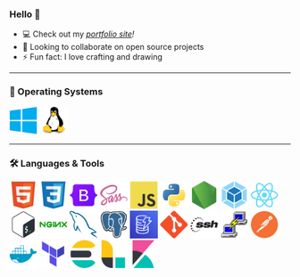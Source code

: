 ### Hello 👋

- 💻 Check out my _[portfolio site](https://puybr.github.io/chloeurisohn)!_
- 👯 Looking to collaborate on open source projects
- ⚡ Fun fact: I love crafting and drawing

***

### 💾 Operating Systems

<div float="left">
  <img src="https://raw.githubusercontent.com/devicons/devicon/master/icons/windows8/windows8-original.svg" alt="Windows" width="50" />
  <img src="https://raw.githubusercontent.com/devicons/devicon/master/icons/linux/linux-original.svg" alt="Linux" width="50" />
</div>

***

### 🛠 Languages & Tools

<div float="left">
  <img src="https://raw.githubusercontent.com/devicons/devicon/master/icons/html5/html5-original.svg" alt="HTML" width="50" />
  <img src="https://raw.githubusercontent.com/devicons/devicon/master/icons/css3/css3-original.svg" alt="CSS" width="50" />
  <img src="https://raw.githubusercontent.com/devicons/devicon/master/icons/bootstrap/bootstrap-original.svg" alt="Bootstrap" width="50" />
  <img src="https://raw.githubusercontent.com/devicons/devicon/master/icons/sass/sass-original.svg" alt="SASS" width="50" />
  <img src="https://raw.githubusercontent.com/devicons/devicon/master/icons/javascript/javascript-original.svg" alt="JavaScript" width="50" />
  <img src="https://raw.githubusercontent.com/devicons/devicon/master/icons/python/python-original.svg" alt="Python" width="50" />
  <img src="https://raw.githubusercontent.com/devicons/devicon/master/icons/nodejs/nodejs-original.svg" alt="NodeJS" width="50" />
  <img src="https://raw.githubusercontent.com/devicons/devicon/master/icons/webpack/webpack-original.svg" alt="Webpack" width="50" />
  <img src="https://raw.githubusercontent.com/devicons/devicon/master/icons/react/react-original.svg" alt="React" width="50" />
  <img src="https://raw.githubusercontent.com/devicons/devicon/master/icons/bash/bash-original.svg" alt="Bash" width="50" />
  <img src="https://raw.githubusercontent.com/devicons/devicon/master/icons/nginx/nginx-original.svg" alt="Nginx" width="50" />
  <img src="https://raw.githubusercontent.com/devicons/devicon/master/icons/mysql/mysql-original.svg" alt="MySQL" width="50" />
  <img src="https://raw.githubusercontent.com/devicons/devicon/master/icons/postgresql/postgresql-original.svg" alt="PostgreSQL" width="50" />
  <img src="https://raw.githubusercontent.com/devicons/devicon/master/icons/dynamodb/dynamodb-original.svg" alt="DynamoDB" width="50" />
  <img src="https://raw.githubusercontent.com/devicons/devicon/master/icons/git/git-original.svg" alt="Git" width="50" />
  <img src="https://raw.githubusercontent.com/devicons/devicon/master/icons/ssh/ssh-original-wordmark.svg" alt="SSH" width="50" />
  <img src="https://raw.githubusercontent.com/devicons/devicon/master/icons/putty/putty-original.svg" alt="Putty" width="50" />
  <img src="https://raw.githubusercontent.com/devicons/devicon/master/icons/postman/postman-original.svg" alt="Postman" width="50" />
  <img src="https://raw.githubusercontent.com/devicons/devicon/master/icons/docker/docker-plain.svg" alt="Docker" width="50" />
  <img src="https://raw.githubusercontent.com/devicons/devicon/master/icons/terraform/terraform-original.svg" alt="Terraform" width="50" />
  <img src="https://raw.githubusercontent.com/devicons/devicon/master/icons/elasticsearch/elasticsearch-original.svg" alt="Elasticsearch" width="50" />
  <img src="https://raw.githubusercontent.com/devicons/devicon/master/icons/logstash/logstash-original.svg" alt="Logstash" width="50" />
  <img src="https://raw.githubusercontent.com/devicons/devicon/master/icons/kibana/kibana-original.svg" alt="Kibana" width="50" />
</div>

